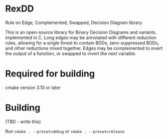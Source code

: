# RexDD

Rule on Edge, Complemented, Swapped, Decision Diagram library

This is an open-source library for Binary Decision Diagrams
and variants. implemented in C.
Long edges may be annotated with different reduction rules,
allowing for a single forest to contain BDDs, zero-suppressed BDDs,
and other reductions mixed together.
Edges may be complemented to invert the output of a function,
or swapped to invert the next variable.

# Required for building

cmake version 3.10 or later

# Building

(TBD - write this)

Run
```cmake . --preset=debug```
or
```cmake . --preset=release```


